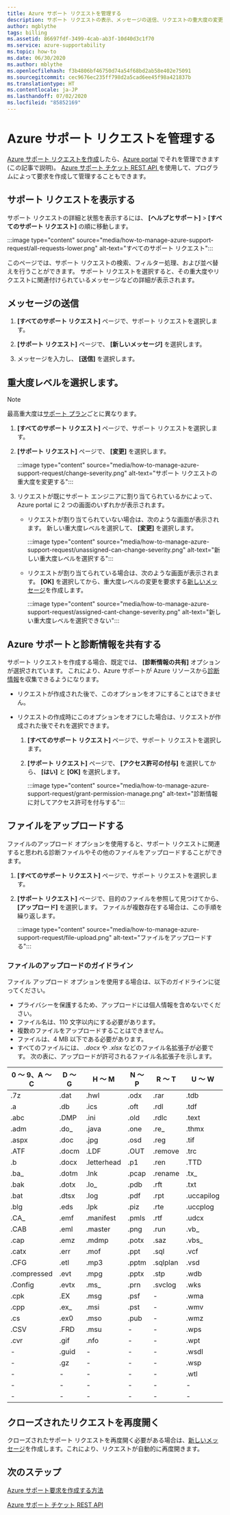 ```yaml
---
title: Azure サポート リクエストを管理する
description: サポート リクエストの表示、メッセージの送信、リクエストの重大度の変更、Azure サポートとの診断情報の共有、クローズされたサポート リクエストの再開、およびファイルのアップロードの方法について説明します。
author: mgblythe
tags: billing
ms.assetid: 86697fdf-3499-4cab-ab3f-10d40d3c1f70
ms.service: azure-supportability
ms.topic: how-to
ms.date: 06/30/2020
ms.author: mblythe
ms.openlocfilehash: f3b4806bf46750d74a54f68bd2ab58e402e75091
ms.sourcegitcommit: cec9676ec235ff798d2a5cad6ee45f98a421837b
ms.translationtype: HT
ms.contentlocale: ja-JP
ms.lasthandoff: 07/02/2020
ms.locfileid: "85852169"
---
```

# <a name="manage-an-azure-support-request"></a>Azure サポート リクエストを管理する

[Azure サポート リクエストを作成](how-to-create-azure-support-request.md)したら、[Azure portal](https://portal.azure.com) でそれを管理できます (この記事で説明)。 [Azure サポート チケット REST API ](/rest/api/support)を使用して、プログラムによって要求を作成して管理することもできます。

## <a name="view-support-requests"></a>サポート リクエストを表示する

サポート リクエストの詳細と状態を表示するには、 **[ヘルプとサポート]**  >   **[すべてのサポート リクエスト]** の順に移動します。

:::image type="content" source="media/how-to-manage-azure-support-request/all-requests-lower.png" alt-text="すべてのサポート リクエスト":::

このページでは、サポート リクエストの検索、フィルター処理、および並べ替えを行うことができます。 サポート リクエストを選択すると、その重大度やリクエストに関連付けられているメッセージなどの詳細が表示されます。

## <a name="send-a-message"></a>メッセージの送信

1. **[すべてのサポート リクエスト]** ページで、サポート リクエストを選択します。

1. **[サポート リクエスト]** ページで、 **[新しいメッセージ]** を選択します。

1. メッセージを入力し、 **[送信]** を選択します。

## <a name="change-the-severity-level"></a>重大度レベルを選択します。

> [!NOTE]
> 最高重大度は[サポート プラン](https://azure.microsoft.com/support/plans)ごとに異なります。
>

1. **[すべてのサポート リクエスト]** ページで、サポート リクエストを選択します。

1. **[サポート リクエスト]** ページで、 **[変更]** を選択します。

    :::image type="content" source="media/how-to-manage-azure-support-request/change-severity.png" alt-text="サポート リクエストの重大度を変更する":::

1. リクエストが既にサポート エンジニアに割り当てられているかによって、Azure portal に 2 つの画面のいずれかが表示されます。

    - リクエストが割り当てられていない場合は、次のような画面が表示されます。 新しい重大度レベルを選択して、 **[変更]** を選択します。

        :::image type="content" source="media/how-to-manage-azure-support-request/unassigned-can-change-severity.png" alt-text="新しい重大度レベルを選択する":::

    - リクエストが割り当てられている場合は、次のような画面が表示されます。 **[OK]** を選択してから、重大度レベルの変更を要求する[新しいメッセージ](#send-a-message)を作成します。

        :::image type="content" source="media/how-to-manage-azure-support-request/assigned-cant-change-severity.png" alt-text="新しい重大度レベルを選択できない":::

## <a name="share-diagnostic-information-with-azure-support"></a>Azure サポートと診断情報を共有する

サポート リクエストを作成する場合、既定では、 **[診断情報の共有]** オプションが選択されています。 これにより、Azure サポートが Azure リソースから[診断情報](https://azure.microsoft.com/support/legal/support-diagnostic-information-collection/)を収集できるようになります。

* リクエストが作成された後で、このオプションをオフにすることはできません。

* リクエストの作成時にこのオプションをオフにした場合は、リクエストが作成された後でそれを選択できます。

    1. **[すべてのサポート リクエスト]** ページで、サポート リクエストを選択します。
    
    1. **[サポート リクエスト]** ページで、 **[アクセス許可の付与]** を選択してから、 **[はい]** と **[OK]** を選択します。
    
        :::image type="content" source="media/how-to-manage-azure-support-request/grant-permission-manage.png" alt-text="診断情報に対してアクセス許可を付与する":::

## <a name="upload-files"></a>ファイルをアップロードする

ファイルのアップロード オプションを使用すると、サポート リクエストに関連すると思われる診断ファイルやその他のファイルをアップロードすることができます。

1. **[すべてのサポート リクエスト]** ページで、サポート リクエストを選択します。

1. **[サポート リクエスト]** ページで、目的のファイルを参照して見つけてから、 **[アップロード]** を選択します。 ファイルが複数存在する場合は、この手順を繰り返します。

    :::image type="content" source="media/how-to-manage-azure-support-request/file-upload.png" alt-text="ファイルをアップロードする":::

### <a name="file-upload-guidelines"></a>ファイルのアップロードのガイドライン

ファイル アップロード オプションを使用する場合は、以下のガイドラインに従ってください。

* プライバシーを保護するため、アップロードには個人情報を含めないでください。
* ファイル名は、110 文字以内にする必要があります。
* 複数のファイルをアップロードすることはできません。
* ファイルは、4 MB 以下である必要があります。
* すべてのファイルには、 *.docx* や *.xlsx* などのファイル名拡張子が必要です。 次の表に、アップロードが許可されるファイル名拡張子を示します。

| 0 ～ 9、A ～ C    | D ～ G   | H ～ M         | N ～ P   | R ～ T      | U ～ W        | X ～ Z     |
|-------------|-------|-------------|-------|----------|------------|---------|
| .7z         | .dat  | .hwl        | .odx  | .rar     | .tdb       | .xlam   |
| .a          | .db   | .ics        | .oft  | .rdl     | .tdf       | .xlr    |
| .abc        | .DMP  | .ini        | .old  | .rdlc    | .text      | .xls    |
| .adm        | .do_  | .java       | .one  | .re_     | .thmx      | .xlsb   |
| .aspx       | .doc  | .jpg        | .osd  | .reg     | .tif       | .xlsm   |
| .ATF        | .docm | .LDF        | .OUT  | .remove  | .trc       | .xlsx   |
| .b          | .docx | .letterhead | .p1   | .ren     | .TTD       | .xlt    |
| .ba_        | .dotm | .lnk        | .pcap | .rename  | .tx_       | .xltx   |
| .bak        | .dotx | .lo_        | .pdb  | .rft     | .txt       | .xml    |
| .bat        | .dtsx | .log        | .pdf  | .rpt     | .uccapilog | .xmla   |
| .blg        | .eds  | .lpk        | .piz  | .rte     | .uccplog   | .xps    |
| .CA_        | .emf  | .manifest   | .pmls | .rtf     | .udcx      | .xsd    |
| .CAB        | .eml  | .master     | .png  | .run     | .vb_       | .xsn    |
| .cap        | .emz  | .mdmp       | .potx | .saz     | .vbs_      | .xxx    |
| .catx       | .err  | .mof        | .ppt  | .sql     | .vcf       | .z_     |
| .CFG        | .etl  | .mp3        | .pptm | .sqlplan | .vsd       | .z01    |
| .compressed | .evt  | .mpg        | .pptx | .stp     | .wdb       | .z02    |
| .Config     | .evtx | .ms_        | .prn  | .svclog  | .wks       | .zi     |
| .cpk        | .EX   | .msg        | .psf  |   -       | .wma       | .zi_    |
| .cpp        | .ex_  | .msi        | .pst  |  -        | .wmv       | .zip    |
| .cs         | .ex0  | .mso        | .pub  | -         | .wmz       | .zip_   |
| .CSV        | .FRD  | .msu        | -      |-          | .wps       | .zipp   |
| .cvr        | .gif  | .nfo        | -      |-          | .wpt       | .zipped |
| -            | .guid | -            | -      | -         | .wsdl      | .zippy  |
| -            | .gz   | -            | -      | -         | .wsp       | .zipx   |
| -            | -      | -            | -      | -         | .wtl       | .zit    |
| -            | -      | -            | -      | -         |     -       | .zix    |
| -            | -      | -            | -      | -         |  -          | .zzz    |

## <a name="reopen-a-closed-request"></a>クローズされたリクエストを再度開く

クローズされたサポート リクエストを再度開く必要がある場合は、[新しいメッセージ](#send-a-message)を作成します。これにより、リクエストが自動的に再度開きます。

## <a name="next-steps"></a>次のステップ

[Azure サポート要求を作成する方法](how-to-create-azure-support-request.md)

[Azure サポート チケット REST API](/rest/api/support)
